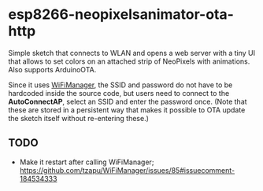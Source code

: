 # esp8266-neopixelsanimator-ota-http

Simple sketch that connects to WLAN and opens a web server with a tiny UI that allows to set colors on an attached strip of NeoPixels with animations. Also supports ArduinoOTA.

Since it uses [WiFiManager](https://github.com/tzapu/WiFiManager), the SSID and password do not have to be hardcoded inside the source code, but users need to connect to the __AutoConnectAP__, select an SSID and enter the password once. (Note that these are stored in a persistent way that makes it possible to OTA update the sketch itself without re-entering these.)


## TODO

 * Make it restart after calling WiFiManager; https://github.com/tzapu/WiFiManager/issues/85#issuecomment-184534333
